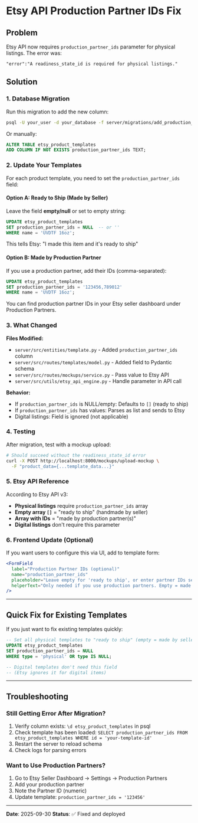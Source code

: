 # Etsy API Production Partner IDs Fix

## Problem

Etsy API now requires `production_partner_ids` parameter for physical listings. The error was:

```
"error":"A readiness_state_id is required for physical listings."
```

## Solution

### 1. Database Migration

Run this migration to add the new column:

```bash
psql -U your_user -d your_database -f server/migrations/add_production_partner_ids.sql
```

Or manually:

```sql
ALTER TABLE etsy_product_templates
ADD COLUMN IF NOT EXISTS production_partner_ids TEXT;
```

### 2. Update Your Templates

For each product template, you need to set the `production_partner_ids` field:

#### Option A: Ready to Ship (Made by Seller)

Leave the field **empty/null** or set to empty string:

```sql
UPDATE etsy_product_templates
SET production_partner_ids = NULL  -- or ''
WHERE name = 'UVDTF 16oz';
```

This tells Etsy: "I made this item and it's ready to ship"

#### Option B: Made by Production Partner

If you use a production partner, add their IDs (comma-separated):

```sql
UPDATE etsy_product_templates
SET production_partner_ids = '123456,789012'
WHERE name = 'UVDTF 16oz';
```

You can find production partner IDs in your Etsy seller dashboard under Production Partners.

### 3. What Changed

**Files Modified:**

- `server/src/entities/template.py` - Added `production_partner_ids` column
- `server/src/routes/templates/model.py` - Added field to Pydantic schema
- `server/src/routes/mockups/service.py` - Pass value to Etsy API
- `server/src/utils/etsy_api_engine.py` - Handle parameter in API call

**Behavior:**

- If `production_partner_ids` is NULL/empty: Defaults to `[]` (ready to ship)
- If `production_partner_ids` has values: Parses as list and sends to Etsy
- Digital listings: Field is ignored (not applicable)

### 4. Testing

After migration, test with a mockup upload:

```bash
# Should succeed without the readiness_state_id error
curl -X POST http://localhost:8000/mockups/upload-mockup \
  -F "product_data={...template_data...}"
```

### 5. Etsy API Reference

According to Etsy API v3:

- **Physical listings** require `production_partner_ids` array
- **Empty array `[]`** = "ready to ship" (handmade by seller)
- **Array with IDs** = "made by production partner(s)"
- **Digital listings** don't require this parameter

### 6. Frontend Update (Optional)

If you want users to configure this via UI, add to template form:

```jsx
<FormField
  label="Production Partner IDs (optional)"
  name="production_partner_ids"
  placeholder="Leave empty for 'ready to ship', or enter partner IDs separated by commas"
  helperText="Only needed if you use production partners. Empty = made by you."
/>
```

---

## Quick Fix for Existing Templates

If you just want to fix existing templates quickly:

```sql
-- Set all physical templates to "ready to ship" (empty = made by seller)
UPDATE etsy_product_templates
SET production_partner_ids = NULL
WHERE type = 'physical' OR type IS NULL;

-- Digital templates don't need this field
-- (Etsy ignores it for digital items)
```

---

## Troubleshooting

### Still Getting Error After Migration?

1. Verify column exists: `\d etsy_product_templates` in psql
2. Check template has been loaded: `SELECT production_partner_ids FROM etsy_product_templates WHERE id = 'your-template-id'`
3. Restart the server to reload schema
4. Check logs for parsing errors

### Want to Use Production Partners?

1. Go to Etsy Seller Dashboard → Settings → Production Partners
2. Add your production partner
3. Note the Partner ID (numeric)
4. Update template: `production_partner_ids = '123456'`

---

**Date**: 2025-09-30
**Status**: ✅ Fixed and deployed
